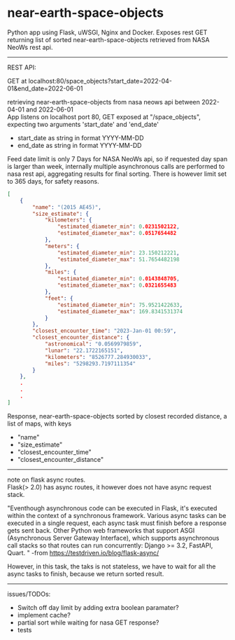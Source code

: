 # near-earth-space-objects

Python app using Flask, uWSGI, Nginx and Docker. Exposes rest GET returning list of sorted near-earth-space-objects retrieved from NASA NeoWs rest api.  

------------------------------------------------------------------------
REST API:  

GET at localhost:80/space_objects?start_date=2022-04-01&end_date=2022-06-01  
  
retrieving near-earth-space-objects from nasa neows api between 2022-04-01 and 2022-06-01  
App listens on localhost port 80, GET exposed at "/space_objects", expecting two arguments 'start_date' and 'end_date'  

- start_date as string in format YYYY-MM-DD  
- end_date as string in format YYYY-MM-DD  


Feed date limit is only 7 Days for NASA NeoWs api, so if requested day span is larger than week, internally multiple asynchronous calls are performed to nasa rest api, aggregating results for final sorting. There is however limit set to 365 days, for safety reasons.


```json
[
    {
        "name": "(2015 AE45)",
        "size_estimate": {
            "kilometers": {
                "estimated_diameter_min": 0.0231502122,
                "estimated_diameter_max": 0.0517654482
            },
            "meters": {
                "estimated_diameter_min": 23.150212221,
                "estimated_diameter_max": 51.7654482198
            },
            "miles": {
                "estimated_diameter_min": 0.0143848705,
                "estimated_diameter_max": 0.0321655483
            },
            "feet": {
                "estimated_diameter_min": 75.9521422633,
                "estimated_diameter_max": 169.8341531374
            }
        },
        "closest_encounter_time": "2023-Jan-01 00:59",
        "closest_encounter_distance": {
            "astronomical": "0.0569979859",
            "lunar": "22.1722165151",
            "kilometers": "8526777.284930033",
            "miles": "5298293.7197111354"
        }
    },
    .
    .
    .
]
```
Response, near-earth-space-objects sorted by closest recorded distance, a list of maps, with keys 
 - "name"
 - "size_estimate"
 - "closest_encounter_time"
 - "closest_encounter_distance"   
 
----------------------------------------------------------------------------------
note on flask async routes.  
Flask(> 2.0) has async routes, it however does not have async request stack.   

"Eventhough asynchronous code can be executed in Flask, it's executed within the context of a synchronous framework.
Various async tasks can be executed in a single request, each async task must finish before a response gets sent back. 
Other Python web frameworks that support ASGI (Asynchronous Server Gateway Interface), which supports asynchronous call stacks so that routes can run concurrently:
Django >= 3.2, FastAPI, Quart. " -from https://testdriven.io/blog/flask-async/  
  
However, in this task, the taks is not stateless, we have to wait for all the async tasks to finish, because we return sorted result.  

----------------------------------------------------------------------------------

issues/TODOs:
- Switch off day limit by adding extra boolean paramater?
- implement cache?
- partial sort while waiting for nasa GET response?
- tests

